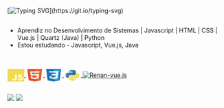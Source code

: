 
[![Typing SVG](https://readme-typing-svg.demolab.com?font=Fira+Code&size=17&pause=1000&color=F78322&multiline=true&width=699&lines=Ol%C3%A1%2C+bem+vindos+a+minha+p%C3%A1gina!;Meu+nome+%C3%A9+Renan+Andrade+e+sou+estudante+de+BICT+pela+UFMA.)](https://git.io/typing-svg)
##

-  Aprendiz no Desenvolvimento de Sistemas | Javascript | HTML | CSS | Vue.js | Quartz (Java) | Python
-  Estou estudando - Javascript, Vue.js, Java
##
<div>
  <div>
  <a href="[https://github.com/renanandradebr](https://github.com/renanandradebr)"> 
  
</div>
 
 
</div>
 
<div style="display: inline_block"><br>
  <img align="center" alt="Renan-Js" height="30" width="40" src="https://raw.githubusercontent.com/devicons/devicon/master/icons/javascript/javascript-plain.svg">
   <img align="center" alt="Renan-HTML" height="30" width="40" src="https://raw.githubusercontent.com/devicons/devicon/master/icons/html5/html5-original.svg">
  <img align="center" alt="Renan-CSS" height="30" width="40" src="https://raw.githubusercontent.com/devicons/devicon/master/icons/css3/css3-original.svg">
  <img align="center" alt="Renan-Python" height="30" width="40" src="https://raw.githubusercontent.com/devicons/devicon/master/icons/python/python-original.svg">
  <img align="center" alt="Renan-vue.js" height="30" width="40" src="https://cdn.jsdelivr.net/gh/devicons/devicon/icons/vuejs/vuejs-original.svg"/>          
</div>

##
<div>
  
  <a href="https://instagram.com/renan.andradebr" target="_blank"><img src="https://img.shields.io/badge/-Instagram-%23E4405F?style=for-the-badge&logo=instagram&logoColor=white" target="_blank"></a>
  <a href="https://www.linkedin.com/in/carlos-renan-andrade-pereira-6923781a6" target="_blank"><img src="https://img.shields.io/badge/-LinkedIn-%230077B5?style=for-the-badge&logo=linkedin&logoColor=white" target="_blank"></a>
  
</div>
  
